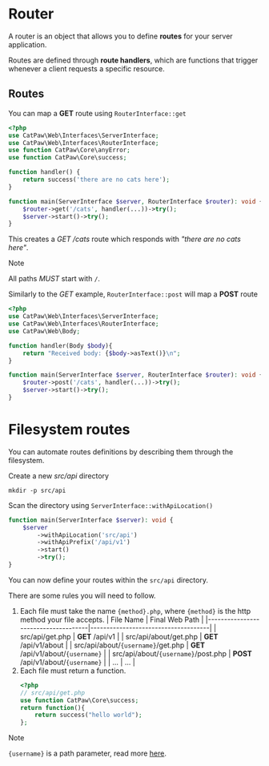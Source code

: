 # Router

A router is an object that allows you to define __routes__ for your server application.

Routes are defined through __route handlers__, which are functions that trigger whenever a client requests a specific resource.

## Routes

You can map a __GET__ route using `RouterInterface::get`

```php
<?php
use CatPaw\Web\Interfaces\ServerInterface;
use CatPaw\Web\Interfaces\RouterInterface;
use function CatPaw\Core\anyError;
use function CatPaw\Core\success;

function handler() {
    return success('there are no cats here');
}

function main(ServerInterface $server, RouterInterface $router): void {
    $router->get('/cats', handler(...))->try();
    $server->start()->try();
}
```

This creates a _GET /cats_ route which responds with _"there are no cats here"_.

> [!NOTE]
> All paths _MUST_ start with `/`.


Similarly to the _GET_ example, `RouterInterface::post` will map a **POST** route

```php
<?php
use CatPaw\Web\Interfaces\ServerInterface;
use CatPaw\Web\Interfaces\RouterInterface;
use CatPaw\Web\Body;

function handler(Body $body){
    return "Received body: {$body->asText()}\n";
}

function main(ServerInterface $server, RouterInterface $router): void {
    $router->post('/cats', handler(...))->try();
    $server->start()->try();
}
```

# Filesystem routes

You can automate routes definitions by describing them through the filesystem.

Create a new _src/api_ directory
```shell
mkdir -p src/api
```
Scan the directory using `ServerInterface::withApiLocation()`
```php
function main(ServerInterface $server): void {
    $server
        ->withApiLocation('src/api')
        ->withApiPrefix('/api/v1')
        ->start()
        ->try();
}
```

You can now define your routes within the `src/api` directory.

There are some rules you will need to follow.

1. Each file must take the name `{method}.php`, where `{method}` is the http method your file accepts.
   | File Name                           | Final Web Path                      |
   |-------------------------------------|-------------------------------------|
   | src/api/get.php                     | __GET__ /api/v1                     |
   | src/api/about/get.php               | __GET__ /api/v1/about               |
   | src/api/about/`{username}`/get.php  | __GET__ /api/v1/about/`{username}`  |
   | src/api/about/`{username}`/post.php | __POST__ /api/v1/about/`{username}` |
   | ...                                 | ...                                 |
2. Each file must return a function.
   ```php
   <?php
   // src/api/get.php
   use function CatPaw\Core\success;
   return function(){
       return success("hello world");
   };
   ```

> [!NOTE]
> `{username}` is a path parameter, read more [here](./Server%20Path%20Parameters.md).